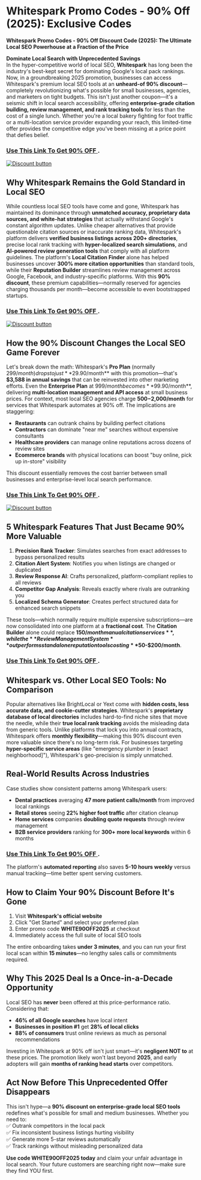 # Whitespark Promo Codes - 90% Off  (2025): Exclusive Codes
**Whitespark Promo Codes - 90% Off Discount Code (2025): The Ultimate Local SEO Powerhouse at a Fraction of the Price**  

**Dominate Local Search with Unprecedented Savings**  
In the hyper-competitive world of local SEO, **Whitespark** has long been the industry's best-kept secret for dominating Google's local pack rankings. Now, in a groundbreaking 2025 promotion, businesses can access Whitespark's premium local SEO tools at an **unheard-of 90% discount**—completely revolutionizing what's possible for small businesses, agencies, and marketers on tight budgets. This isn't just another coupon—it's a seismic shift in local search accessibility, offering **enterprise-grade citation building, review management, and rank tracking tools** for less than the cost of a single lunch. Whether you're a local bakery fighting for foot traffic or a multi-location service provider expanding your reach, this limited-time offer provides the competitive edge you've been missing at a price point that defies belief.  

### [Use This Link To Get 90% OFF ](https://whitespark.ca/?via=abdul).


[![Discount button](https://github.com/user-attachments/assets/9cc90eb6-3de2-4587-930b-35fec5949b2e)](https://whitespark.ca/?via=abdul)


## **Why Whitespark Remains the Gold Standard in Local SEO**  

While countless local SEO tools have come and gone, Whitespark has maintained its dominance through **unmatched accuracy, proprietary data sources, and white-hat strategies** that actually withstand Google's constant algorithm updates. Unlike cheaper alternatives that provide questionable citation sources or inaccurate ranking data, Whitespark's platform delivers **verified business listings across 200+ directories**, precise local rank tracking with **hyper-localized search simulations**, and **AI-powered review generation tools** that comply with all platform guidelines. The platform's **Local Citation Finder** alone has helped businesses uncover **300% more citation opportunities** than standard tools, while their **Reputation Builder** streamlines review management across Google, Facebook, and industry-specific platforms. With this **90% discount**, these premium capabilities—normally reserved for agencies charging thousands per month—become accessible to even bootstrapped startups.  
### [Use This Link To Get 90% OFF ](https://whitespark.ca/?via=abdul).


[![Discount button](https://github.com/user-attachments/assets/e5cb2122-5258-4331-bbff-048ba1ae5555)](https://whitespark.ca/?via=abdul)
## **How the 90% Discount Changes the Local SEO Game Forever**  

Let's break down the math: Whitespark's **Pro Plan** (normally $299/month) drops to just **$29.90/month** with this promotion—that's **$3,588 in annual savings** that can be reinvested into other marketing efforts. Even the **Enterprise Plan** at $999/month becomes **$99.90/month**, delivering **multi-location management and API access** at small business prices. For context, most local SEO agencies charge **$500-$2,000/month** for services that Whitespark automates at 90% off. The implications are staggering:  

- **Restaurants** can outrank chains by building perfect citations  
- **Contractors** can dominate "near me" searches without expensive consultants  
- **Healthcare providers** can manage online reputations across dozens of review sites  
- **Ecommerce brands** with physical locations can boost "buy online, pick up in-store" visibility  

This discount essentially removes the cost barrier between small businesses and enterprise-level local search performance.  
### [Use This Link To Get 90% OFF ](https://whitespark.ca/?via=abdul).


[![Discount button](https://github.com/user-attachments/assets/e5cb2122-5258-4331-bbff-048ba1ae5555)](https://whitespark.ca/?via=abdul)
## **5 Whitespark Features That Just Became 90% More Valuable**  

1. **Precision Rank Tracker**: Simulates searches from exact addresses to bypass personalized results  
2. **Citation Alert System**: Notifies you when listings are changed or duplicated  
3. **Review Response AI**: Crafts personalized, platform-compliant replies to all reviews  
4. **Competitor Gap Analysis**: Reveals exactly where rivals are outranking you  
5. **Localized Schema Generator**: Creates perfect structured data for enhanced search snippets  

These tools—which normally require multiple expensive subscriptions—are now consolidated into one platform at a **fractional cost**. The **Citation Builder** alone could replace **$150/month manual citation services**, while the **Review Management System** outperforms standalone reputation tools costing **$50-$200/month**.  
### [Use This Link To Get 90% OFF ](https://whitespark.ca/?via=abdul).

## **Whitespark vs. Other Local SEO Tools: No Comparison**  

Popular alternatives like BrightLocal or Yext come with **hidden costs, less accurate data, and cookie-cutter strategies**. Whitespark's **proprietary database of local directories** includes hard-to-find niche sites that move the needle, while their **true local rank tracking** avoids the misleading data from generic tools. Unlike platforms that lock you into annual contracts, Whitespark offers **monthly flexibility**—making this 90% discount even more valuable since there's no long-term risk. For businesses targeting **hyper-specific service areas** (like "emergency plumber in [exact neighborhood]"), Whitespark's geo-precision is simply unmatched.  

## **Real-World Results Across Industries**  

Case studies show consistent patterns among Whitespark users:  

- **Dental practices** averaging **47 more patient calls/month** from improved local rankings  
- **Retail stores** seeing **22% higher foot traffic** after citation cleanup  
- **Home services** companies **doubling quote requests** through review management  
- **B2B service providers** ranking for **300+ more local keywords** within 6 months  
### [Use This Link To Get 90% OFF ](https://whitespark.ca/?via=abdul).

The platform's **automated reporting** also saves **5-10 hours weekly** versus manual tracking—time better spent serving customers.  

## **How to Claim Your 90% Discount Before It's Gone**  

1. Visit **Whitespark's official website**  
2. Click "Get Started" and select your preferred plan  
3. Enter promo code **WHITE90OFF2025** at checkout  
4. Immediately access the full suite of local SEO tools  

The entire onboarding takes **under 3 minutes**, and you can run your first local scan within **15 minutes**—no lengthy sales calls or commitments required.  

## **Why This 2025 Deal Is a Once-in-a-Decade Opportunity**  

Local SEO has **never** been offered at this price-performance ratio. Considering that:  
- **46% of all Google searches** have local intent  
- **Businesses in position #1** get **28% of local clicks**  
- **88% of consumers** trust online reviews as much as personal recommendations  

Investing in Whitespark at 90% off isn't just smart—it's **negligent NOT to** at these prices. The promotion likely won't last beyond **2025**, and early adopters will gain **months of ranking head starts** over competitors.  

## **Act Now Before This Unprecedented Offer Disappears**  

This isn't hype—a **90% discount on enterprise-grade local SEO tools** redefines what's possible for small and medium businesses. Whether you need to:  
✅ Outrank competitors in the local pack  
✅ Fix inconsistent business listings hurting visibility  
✅ Generate more 5-star reviews automatically  
✅ Track rankings without misleading personalized data  

**Use code WHITE90OFF2025 today** and claim your unfair advantage in local search. Your future customers are searching right now—make sure they find YOU first.
